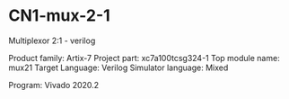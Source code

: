 # CN1-mux-2-1
Multiplexor 2:1 - verilog


Product family: Artix-7
Project part: xc7a100tcsg324-1
Top module name: mux21
Target Language: Verilog
Simulator language: Mixed

Program: Vivado 2020.2
